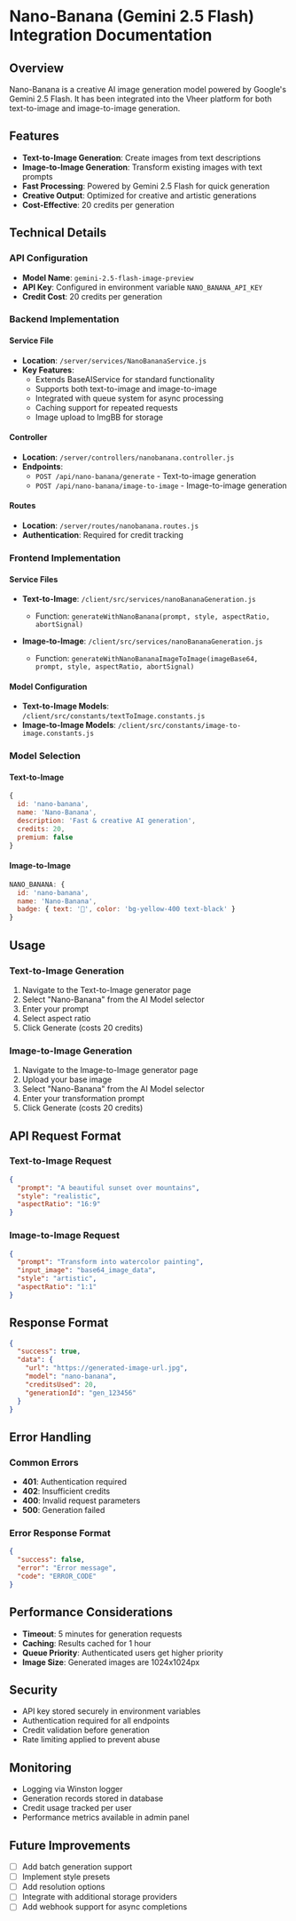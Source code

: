 # Nano-Banana (Gemini 2.5 Flash) Integration Documentation

## Overview
Nano-Banana is a creative AI image generation model powered by Google's Gemini 2.5 Flash. It has been integrated into the Vheer platform for both text-to-image and image-to-image generation.

## Features
- **Text-to-Image Generation**: Create images from text descriptions
- **Image-to-Image Generation**: Transform existing images with text prompts
- **Fast Processing**: Powered by Gemini 2.5 Flash for quick generation
- **Creative Output**: Optimized for creative and artistic generations
- **Cost-Effective**: 20 credits per generation

## Technical Details

### API Configuration
- **Model Name**: `gemini-2.5-flash-image-preview`
- **API Key**: Configured in environment variable `NANO_BANANA_API_KEY`
- **Credit Cost**: 20 credits per generation

### Backend Implementation

#### Service File
- **Location**: `/server/services/NanoBananaService.js`
- **Key Features**:
  - Extends BaseAIService for standard functionality
  - Supports both text-to-image and image-to-image
  - Integrated with queue system for async processing
  - Caching support for repeated requests
  - Image upload to ImgBB for storage

#### Controller
- **Location**: `/server/controllers/nanobanana.controller.js`
- **Endpoints**:
  - `POST /api/nano-banana/generate` - Text-to-image generation
  - `POST /api/nano-banana/image-to-image` - Image-to-image generation

#### Routes
- **Location**: `/server/routes/nanobanana.routes.js`
- **Authentication**: Required for credit tracking

### Frontend Implementation

#### Service Files
- **Text-to-Image**: `/client/src/services/nanoBananaGeneration.js`
  - Function: `generateWithNanoBanana(prompt, style, aspectRatio, abortSignal)`
  
- **Image-to-Image**: `/client/src/services/nanoBananaGeneration.js`
  - Function: `generateWithNanoBananaImageToImage(imageBase64, prompt, style, aspectRatio, abortSignal)`

#### Model Configuration
- **Text-to-Image Models**: `/client/src/constants/textToImage.constants.js`
- **Image-to-Image Models**: `/client/src/constants/image-to-image.constants.js`

### Model Selection

#### Text-to-Image
```javascript
{
  id: 'nano-banana',
  name: 'Nano-Banana',
  description: 'Fast & creative AI generation',
  credits: 20,
  premium: false
}
```

#### Image-to-Image
```javascript
NANO_BANANA: {
  id: 'nano-banana',
  name: 'Nano-Banana',
  badge: { text: '🍌', color: 'bg-yellow-400 text-black' }
}
```

## Usage

### Text-to-Image Generation

1. Navigate to the Text-to-Image generator page
2. Select "Nano-Banana" from the AI Model selector
3. Enter your prompt
4. Select aspect ratio
5. Click Generate (costs 20 credits)

### Image-to-Image Generation

1. Navigate to the Image-to-Image generator page  
2. Upload your base image
3. Select "Nano-Banana" from the AI Model selector
4. Enter your transformation prompt
5. Click Generate (costs 20 credits)

## API Request Format

### Text-to-Image Request
```json
{
  "prompt": "A beautiful sunset over mountains",
  "style": "realistic",
  "aspectRatio": "16:9"
}
```

### Image-to-Image Request
```json
{
  "prompt": "Transform into watercolor painting",
  "input_image": "base64_image_data",
  "style": "artistic",
  "aspectRatio": "1:1"
}
```

## Response Format
```json
{
  "success": true,
  "data": {
    "url": "https://generated-image-url.jpg",
    "model": "nano-banana",
    "creditsUsed": 20,
    "generationId": "gen_123456"
  }
}
```

## Error Handling

### Common Errors
- **401**: Authentication required
- **402**: Insufficient credits
- **400**: Invalid request parameters
- **500**: Generation failed

### Error Response Format
```json
{
  "success": false,
  "error": "Error message",
  "code": "ERROR_CODE"
}
```

## Performance Considerations

- **Timeout**: 5 minutes for generation requests
- **Caching**: Results cached for 1 hour
- **Queue Priority**: Authenticated users get higher priority
- **Image Size**: Generated images are 1024x1024px

## Security

- API key stored securely in environment variables
- Authentication required for all endpoints
- Credit validation before generation
- Rate limiting applied to prevent abuse

## Monitoring

- Logging via Winston logger
- Generation records stored in database
- Credit usage tracked per user
- Performance metrics available in admin panel

## Future Improvements

- [ ] Add batch generation support
- [ ] Implement style presets
- [ ] Add resolution options
- [ ] Integrate with additional storage providers
- [ ] Add webhook support for async completions